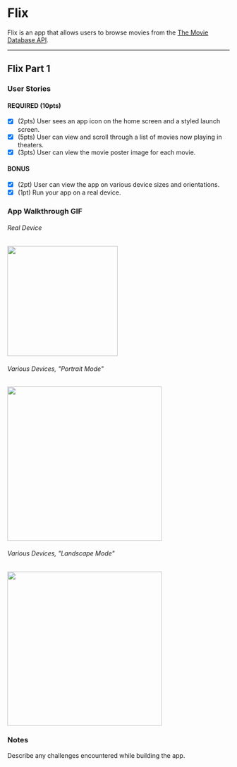 # Flix

Flix is an app that allows users to browse movies from the [The Movie Database API](http://docs.themoviedb.apiary.io/#).

---

## Flix Part 1

### User Stories

#### REQUIRED (10pts)
- [x] (2pts) User sees an app icon on the home screen and a styled launch screen.
- [x] (5pts) User can view and scroll through a list of movies now playing in theaters.
- [x] (3pts) User can view the movie poster image for each movie.

#### BONUS
- [x] (2pt) User can view the app on various device sizes and orientations.
- [x] (1pt) Run your app on a real device.

### App Walkthrough GIF
###### Real Device
<img src="http://g.recordit.co/NbeC3tKBJV.gif" width=250><br>

###### Various Devices, "Portrait Mode"
<img src="http://g.recordit.co/dmIP2q2QY8.gif" width=350><br>

###### Various Devices, "Landscape Mode"
<img src="http://g.recordit.co/6wJ9RmjvEC.gif" width=350><br>

### Notes
Describe any challenges encountered while building the app.
